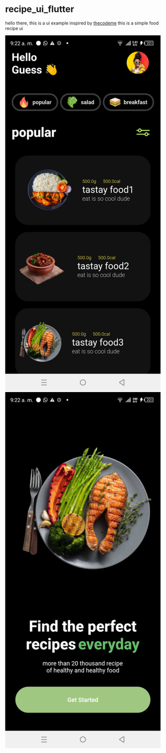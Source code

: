 # recipe_ui_flutter

hello there, this is a ui example inspired by [thecodeme](https://www.youtube.com/@thecodeme8269)
this is a simple food recipe ui

<img src="https://raw.githubusercontent.com/ErasmoAlvarado/recipe-ui-flutter/master/example/flutter_02.png" alt="drawing" width="500"/>

<img src="https://raw.githubusercontent.com/ErasmoAlvarado/recipe-ui-flutter/master/example/flutter_01.png" alt="drawing" width="500"/>
